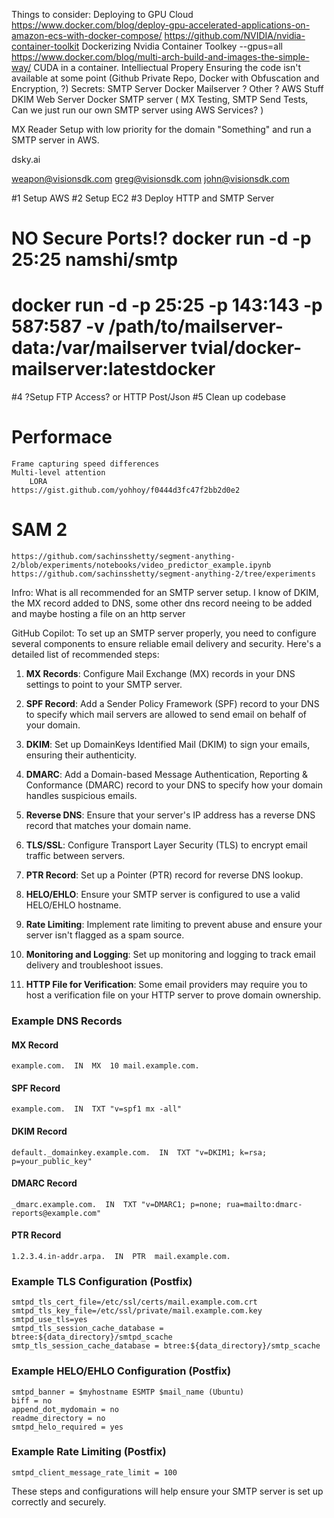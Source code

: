 Things to consider:
    Deploying to GPU Cloud
        https://www.docker.com/blog/deploy-gpu-accelerated-applications-on-amazon-ecs-with-docker-compose/
        https://github.com/NVIDIA/nvidia-container-toolkit
    Dockerizing
        Nvidia Container Toolkey
        --gpus=all
        https://www.docker.com/blog/multi-arch-build-and-images-the-simple-way/
CUDA in a container.
    Intelliectual Propery
        Ensuring the code isn't available at some point (Github Private Repo, Docker with Obfuscation and Encryption, ?)
    Secrets:
        SMTP Server
            Docker Mailserver ? Other ? AWS Stuff
            DKIM
        Web Server
    Docker SMTP server ( MX Testing, SMTP Send Tests, Can we just run our own SMTP server using AWS Services? )


MX Reader Setup with low priority for the domain "Something" and run a SMTP server in AWS.

dsky.ai

weapon@visionsdk.com
greg@visionsdk.com
john@visionsdk.com

#1 Setup AWS
#2 Setup EC2
#3 Deploy HTTP and SMTP Server
# NO Secure Ports!? docker run -d -p 25:25 namshi/smtp
# docker run -d -p 25:25 -p 143:143 -p 587:587 -v /path/to/mailserver-data:/var/mailserver tvial/docker-mailserver:latestdocker

#4 ?Setup FTP Access? or HTTP Post/Json
#5 Clean up codebase


# Performace
    Frame capturing speed differences
    Multi-level attention
        LORA
    https://gist.github.com/yohhoy/f0444d3fc47f2bb2d0e2

# SAM 2
    https://github.com/sachinsshetty/segment-anything-2/blob/experiments/notebooks/video_predictor_example.ipynb
    https://github.com/sachinsshetty/segment-anything-2/tree/experiments



Infro: What is all recommended for an SMTP server setup.
I know of DKIM, the MX record added to DNS, some other dns record neeing to be added and maybe hosting a file on an http server

GitHub Copilot: To set up an SMTP server properly, you need to configure several components to ensure reliable email delivery and security. Here's a detailed list of recommended steps:

1. **MX Records**: Configure Mail Exchange (MX) records in your DNS settings to point to your SMTP server.

2. **SPF Record**: Add a Sender Policy Framework (SPF) record to your DNS to specify which mail servers are allowed to send email on behalf of your domain.

3. **DKIM**: Set up DomainKeys Identified Mail (DKIM) to sign your emails, ensuring their authenticity.

4. **DMARC**: Add a Domain-based Message Authentication, Reporting & Conformance (DMARC) record to your DNS to specify how your domain handles suspicious emails.

5. **Reverse DNS**: Ensure that your server's IP address has a reverse DNS record that matches your domain name.

6. **TLS/SSL**: Configure Transport Layer Security (TLS) to encrypt email traffic between servers.

7. **PTR Record**: Set up a Pointer (PTR) record for reverse DNS lookup.

8. **HELO/EHLO**: Ensure your SMTP server is configured to use a valid HELO/EHLO hostname.

9. **Rate Limiting**: Implement rate limiting to prevent abuse and ensure your server isn't flagged as a spam source.

10. **Monitoring and Logging**: Set up monitoring and logging to track email delivery and troubleshoot issues.

11. **HTTP File for Verification**: Some email providers may require you to host a verification file on your HTTP server to prove domain ownership.

### Example DNS Records

#### MX Record
```
example.com.  IN  MX  10 mail.example.com.
```

#### SPF Record
```
example.com.  IN  TXT "v=spf1 mx -all"
```

#### DKIM Record
```
default._domainkey.example.com.  IN  TXT "v=DKIM1; k=rsa; p=your_public_key"
```

#### DMARC Record
```
_dmarc.example.com.  IN  TXT "v=DMARC1; p=none; rua=mailto:dmarc-reports@example.com"
```

#### PTR Record
```
1.2.3.4.in-addr.arpa.  IN  PTR  mail.example.com.
```

### Example TLS Configuration (Postfix)
```plaintext
smtpd_tls_cert_file=/etc/ssl/certs/mail.example.com.crt
smtpd_tls_key_file=/etc/ssl/private/mail.example.com.key
smtpd_use_tls=yes
smtpd_tls_session_cache_database = btree:${data_directory}/smtpd_scache
smtp_tls_session_cache_database = btree:${data_directory}/smtp_scache
```

### Example HELO/EHLO Configuration (Postfix)
```plaintext
smtpd_banner = $myhostname ESMTP $mail_name (Ubuntu)
biff = no
append_dot_mydomain = no
readme_directory = no
smtpd_helo_required = yes
```

### Example Rate Limiting (Postfix)
```plaintext
smtpd_client_message_rate_limit = 100
```

These steps and configurations will help ensure your SMTP server is set up correctly and securely.